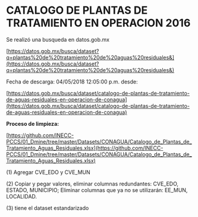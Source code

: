 # CATALOGO DE PLANTAS DE TRATAMIENTO EN OPERACION 2016 #

Se realizó una busqueda en datos.gob.mx

[https://datos.gob.mx/busca/dataset?q=plantas%20de%20tratamiento%20de%20aguas%20residuales&](https://datos.gob.mx/busca/dataset?q=plantas%20de%20tratamiento%20de%20aguas%20residuales&)

Fecha de descarga: 04/05/2018  12:05:00 p.m. desde:

[https://datos.gob.mx/busca/dataset/catalogo-de-plantas-de-tratamiento-de-aguas-residuales-en-operacion-de-conagua](https://datos.gob.mx/busca/dataset/catalogo-de-plantas-de-tratamiento-de-aguas-residuales-en-operacion-de-conagua)

**Proceso de limpieza:**

[https://github.com/INECC-PCCS/01_Dmine/tree/master/Datasets/CONAGUA/Catalogo_de_Plantas_de_Tratamiento_Aguas_Residuales.xlsx](https://github.com/INECC-PCCS/01_Dmine/tree/master/Datasets/CONAGUA/Catalogo_de_Plantas_de_Tratamiento_Aguas_Residuales.xlsx)

(1) Agregar CVE_EDO y CVE_MUN

(2) Copiar y pegar valores, eliminar columnas redundantes: CVE\_EDO, ESTADO, MUNICIPIO; Eliminar columnas que ya no se utilizarán: EE\_MUN, LOCALIDAD.

(3) tiene el dataset estandarizado